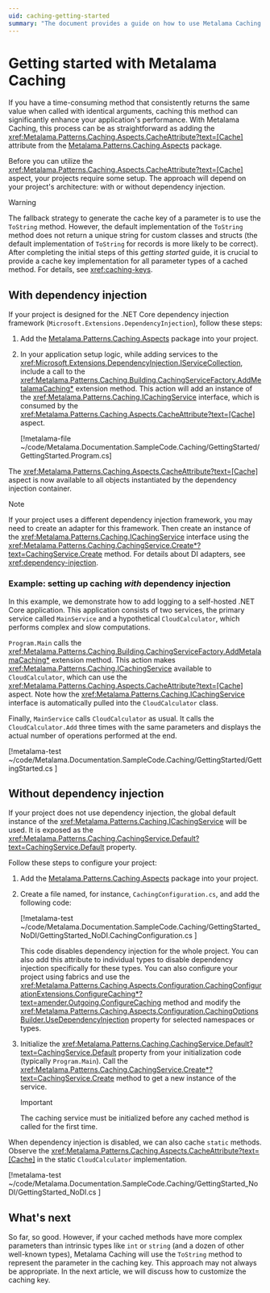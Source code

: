 ```yaml
---
uid: caching-getting-started
summary: "The document provides a guide on how to use Metalama Caching to enhance application performance, with instructions for projects with and without dependency injection. It also discusses the importance of customizing the caching key."
---
```


# Getting started with Metalama Caching

If you have a time-consuming method that consistently returns the same value when called with identical arguments, caching this method can significantly enhance your application's performance. With Metalama Caching, this process can be as straightforward as adding the <xref:Metalama.Patterns.Caching.Aspects.CacheAttribute?text=[Cache]> attribute from the [Metalama.Patterns.Caching.Aspects](https://www.nuget.org/packages/Metalama.Patterns.Caching.Aspects/) package.

Before you can utilize the <xref:Metalama.Patterns.Caching.Aspects.CacheAttribute?text=[Cache]> aspect, your projects require some setup. The approach will depend on your project's architecture: with or without dependency injection.

> [!WARNING]
> The fallback strategy to generate the cache key of a parameter is to use the `ToString` method. However, the default implementation of the `ToString` method does not return a unique string for custom classes and structs (the default implementation of `ToString` for records is more likely to be correct). After completing the initial steps of this _getting started_ guide, it is crucial to provide a cache key implementation for all parameter types of a cached method. For details, see <xref:caching-keys>.

## With dependency injection

If your project is designed for the .NET Core dependency injection framework (`Microsoft.Extensions.DependencyInjection`), follow these steps:

1. Add the [Metalama.Patterns.Caching.Aspects](https://www.nuget.org/packages/Metalama.Patterns.Caching.Aspects/) package into your project.
2. In your application setup logic, while adding services to the <xref:Microsoft.Extensions.DependencyInjection.IServiceCollection>, include a call to the <xref:Metalama.Patterns.Caching.Building.CachingServiceFactory.AddMetalamaCaching*> extension method. This action will add an instance of the <xref:Metalama.Patterns.Caching.ICachingService> interface, which is consumed by the <xref:Metalama.Patterns.Caching.Aspects.CacheAttribute?text=[Cache]> aspect.

    [!metalama-file ~/code/Metalama.Documentation.SampleCode.Caching/GettingStarted/GettingStarted.Program.cs]

The <xref:Metalama.Patterns.Caching.Aspects.CacheAttribute?text=[Cache]> aspect is now available to all objects instantiated by the dependency injection container.

> [!NOTE]
> If your project uses a different dependency injection framework, you may need to create an adapter for this framework. Then create an instance of the <xref:Metalama.Patterns.Caching.ICachingService> interface using the <xref:Metalama.Patterns.Caching.CachingService.Create*?text=CachingService.Create> method.  For details about DI adapters, see <xref:dependency-injection>.

### Example: setting up caching _with_ dependency injection

In this example, we demonstrate how to add logging to a self-hosted .NET Core application. This application consists of two services, the primary service called `MainService` and a hypothetical `CloudCalculator`, which performs complex and slow computations.

`Program.Main` calls the <xref:Metalama.Patterns.Caching.Building.CachingServiceFactory.AddMetalamaCaching*> extension method. This action makes <xref:Metalama.Patterns.Caching.ICachingService> available to `CloudCalculator`, which can use the <xref:Metalama.Patterns.Caching.Aspects.CacheAttribute?text=[Cache]> aspect. Note how the <xref:Metalama.Patterns.Caching.ICachingService> interface is automatically pulled into the `CloudCalculator` class.

Finally, `MainService` calls `CloudCalculator` as usual. It calls the `CloudCalculator.Add` three times with the same parameters and displays the actual number of operations performed at the end.

[!metalama-test ~/code/Metalama.Documentation.SampleCode.Caching/GettingStarted/GettingStarted.cs ]

## Without dependency injection

If your project does not use dependency injection, the global default instance of the <xref:Metalama.Patterns.Caching.ICachingService> will be used. It is exposed as the <xref:Metalama.Patterns.Caching.CachingService.Default?text=CachingService.Default> property.

Follow these steps to configure your project:

1. Add the [Metalama.Patterns.Caching.Aspects](https://www.nuget.org/packages/Metalama.Patterns.Caching.Aspects/) package into your project.
2. Create a file named, for instance, `CachingConfiguration.cs`, and add the following code:

    [!metalama-test ~/code/Metalama.Documentation.SampleCode.Caching/GettingStarted_NoDI/GettingStarted_NoDI.CachingConfiguration.cs ]

    This code disables dependency injection for the whole project. You can also add this attribute to individual types to disable dependency injection specifically for these types. You can also configure your project using fabrics and use the <xref:Metalama.Patterns.Caching.Aspects.Configuration.CachingConfigurationExtensions.ConfigureCaching*?text=amender.Outgoing.ConfigureCaching> method and modify the <xref:Metalama.Patterns.Caching.Aspects.Configuration.CachingOptionsBuilder.UseDependencyInjection> property for selected namespaces or types.

3. Initialize the <xref:Metalama.Patterns.Caching.CachingService.Default?text=CachingService.Default> property from your initialization code (typically `Program.Main`). Call the <xref:Metalama.Patterns.Caching.CachingService.Create*?text=CachingService.Create> method to get a new instance of the service.

    > [!IMPORTANT]
    > The caching service must be initialized before any cached method is called for the first time.


When dependency injection is disabled, we can also cache `static` methods. Observe the <xref:Metalama.Patterns.Caching.Aspects.CacheAttribute?text=[Cache]> in the static `CloudCalculator` implementation.

[!metalama-test ~/code/Metalama.Documentation.SampleCode.Caching/GettingStarted_NoDI/GettingStarted_NoDI.cs ]

## What's next

So far, so good. However, if your cached methods have more complex parameters than intrinsic types like `int` or `string` (and a dozen of other well-known types), Metalama Caching will use the `ToString` method to represent the parameter in the caching key. This approach may not always be appropriate. In the next article, we will discuss how to customize the caching key.

